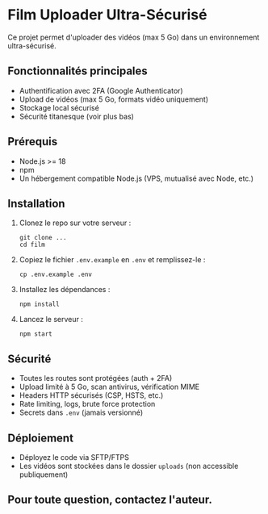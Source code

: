 # Film Uploader Ultra-Sécurisé

Ce projet permet d'uploader des vidéos (max 5 Go) dans un environnement ultra-sécurisé.

## Fonctionnalités principales
- Authentification avec 2FA (Google Authenticator)
- Upload de vidéos (max 5 Go, formats vidéo uniquement)
- Stockage local sécurisé
- Sécurité titanesque (voir plus bas)

## Prérequis
- Node.js >= 18
- npm
- Un hébergement compatible Node.js (VPS, mutualisé avec Node, etc.)

## Installation
1. Clonez le repo sur votre serveur :
   ```
   git clone ...
   cd film
   ```
2. Copiez le fichier `.env.example` en `.env` et remplissez-le :
   ```
   cp .env.example .env
   ```
3. Installez les dépendances :
   ```
   npm install
   ```
4. Lancez le serveur :
   ```
   npm start
   ```

## Sécurité
- Toutes les routes sont protégées (auth + 2FA)
- Upload limité à 5 Go, scan antivirus, vérification MIME
- Headers HTTP sécurisés (CSP, HSTS, etc.)
- Rate limiting, logs, brute force protection
- Secrets dans `.env` (jamais versionné)

## Déploiement
- Déployez le code via SFTP/FTPS
- Les vidéos sont stockées dans le dossier `uploads` (non accessible publiquement)

## Pour toute question, contactez l'auteur. 